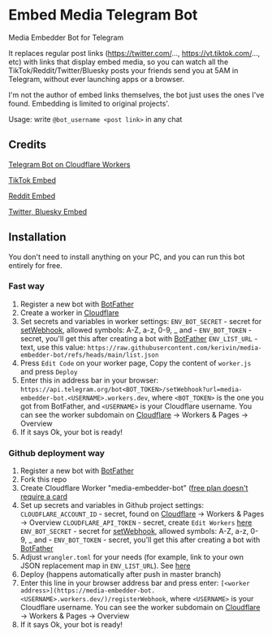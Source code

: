 # Embed Media Telegram Bot

Media Embedder Bot for Telegram

It replaces regular post links (https://twitter.com/..., https://vt.tiktok.com/..., etc) with links that display embed media, so you can watch all the TikTok/Reddit/Twitter/Bluesky posts your friends send you at 5AM in Telegram, without ever launching apps or a browser.

I'm not the author of embed links themselves, the bot just uses the ones I've found. Embedding is limited to original projects'.

Usage: write `@bot_username <post link>` in any chat

## Credits

[Telegram Bot on Cloudflare Workers](https://github.com/cvzi/telegram-bot-cloudflare)

[TikTok Embed](https://tfxktok.com/)

[Reddit Embed](https://github.com/dylanpdx/vxReddit)

[Twitter, Bluesky Embed](https://github.com/FixTweet/FxTwitter)


## Installation

You don't need to install anything on your PC, and you can run this bot entirely for free.

### Fast way

1. Register a new bot with [BotFather](https://t.me/BotFather)
1. Create a worker in [Cloudflare](https://dash.cloudflare.com/sign-up/workers-and-pages)
1. Set secrets and variables in worker settings:
   `ENV_BOT_SECRET` - secret for [setWebhook](https://core.telegram.org/bots/api#setwebhook), allowed symbols: A-Z, a-z, 0-9, _ and -
   `ENV_BOT_TOKEN` - secret, you'll get this after creating a bot with [BotFather](https://t.me/BotFather)
   `ENV_LIST_URL` - text, use this value: `https://raw.githubusercontent.com/kerivin/media-embedder-bot/refs/heads/main/list.json`
1. Press `Edit Code` on your worker page, Copy the content of `worker.js` and press `Deploy`
1. Enter this in address bar in your browser: `https://api.telegram.org/bot<BOT_TOKEN>/setWebhook?url=media-embedder-bot.<USERNAME>.workers.dev`, where `<BOT_TOKEN>` is the one you got from BotFather, and  `<USERNAME>` is your Cloudflare username. You can see the worker subdomain on [Cloudflare](https://dash.cloudflare.com/) -> Workers & Pages -> Overview
1. If it says Ok, your bot is ready!

### Github deployment way

1. Register a new bot with [BotFather](https://t.me/BotFather)
1. Fork this repo
1. Create Cloudflare Worker "media-embedder-bot" ([free plan doesn't require a card](https://dash.cloudflare.com/sign-up/workers-and-pages)
1. Set up secrets and variables in Github project settings:
   `CLOUDFLARE_ACCOUNT_ID` - secret, found on [Cloudflare](https://dash.cloudflare.com/) -> Workers & Pages -> Overview
   `CLOUDFLARE_API_TOKEN` - secret, create `Edit Workers` [here](https://dash.cloudflare.com/profile/api-tokens)
   `ENV_BOT_SECRET` - secret for [setWebhook](https://core.telegram.org/bots/api#setwebhook), allowed symbols: A-Z, a-z, 0-9, _ and -
   `ENV_BOT_TOKEN` - secret, you'll get this after creating a bot with [BotFather](https://t.me/BotFather)
1. Adjust `wrangler.toml` for your needs (for example, link to your own JSON replacement map in `ENV_LIST_URL`). See [here](https://developers.cloudflare.com/workers/wrangler/configuration/)
1. Deploy (happens automatically after push in master branch)
1. Enter this line in your browser address bar and press enter: `[<worker address>](https://media-embedder-bot.<USERNAME>.workers.dev/)/registerWebhook`, where `<USERNAME>` is your Cloudflare username. You can see the worker subdomain on [Cloudflare](https://dash.cloudflare.com/) -> Workers & Pages -> Overview
1. If it says Ok, your bot is ready!
   
